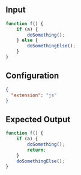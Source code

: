 
## Input
```javascript input
function f() {
    if (a) {
        doSomething();
    } else {
        doSomethingElse();
    }
}
```

## Configuration
```json configuration
{
  "extension": "js"
}
```

## Expected Output
```javascript expected output
function f() {
    if (a) {
        doSomething();
        return;
    }
    doSomethingElse();
}
```
